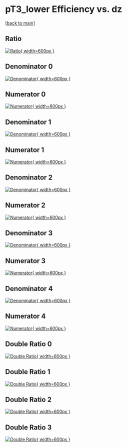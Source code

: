 # pT3_lower Efficiency vs. dz

[[back to main](./)]



## Ratio

[![Ratio](../mtv/var/pT3_lower_base_13_0_eff_dz.png){ width=600px }](../mtv/var/pT3_lower_base_13_0_eff_dz.pdf)

## Denominator 0

[![Denominator](../mtv/den/pT3_lower_base_13_0_eff_dz_den0.png){ width=600px }](../mtv/den/pT3_lower_base_13_0_eff_dz_den0.pdf)

## Numerator 0

[![Numerator](../mtv/num/pT3_lower_base_13_0_eff_dz_num0.png){ width=600px }](../mtv/num/pT3_lower_base_13_0_eff_dz_num0.pdf)

## Denominator 1

[![Denominator](../mtv/den/pT3_lower_base_13_0_eff_dz_den1.png){ width=600px }](../mtv/den/pT3_lower_base_13_0_eff_dz_den1.pdf)

## Numerator 1

[![Numerator](../mtv/num/pT3_lower_base_13_0_eff_dz_num1.png){ width=600px }](../mtv/num/pT3_lower_base_13_0_eff_dz_num1.pdf)

## Denominator 2

[![Denominator](../mtv/den/pT3_lower_base_13_0_eff_dz_den2.png){ width=600px }](../mtv/den/pT3_lower_base_13_0_eff_dz_den2.pdf)

## Numerator 2

[![Numerator](../mtv/num/pT3_lower_base_13_0_eff_dz_num2.png){ width=600px }](../mtv/num/pT3_lower_base_13_0_eff_dz_num2.pdf)

## Denominator 3

[![Denominator](../mtv/den/pT3_lower_base_13_0_eff_dz_den3.png){ width=600px }](../mtv/den/pT3_lower_base_13_0_eff_dz_den3.pdf)

## Numerator 3

[![Numerator](../mtv/num/pT3_lower_base_13_0_eff_dz_num3.png){ width=600px }](../mtv/num/pT3_lower_base_13_0_eff_dz_num3.pdf)

## Denominator 4

[![Denominator](../mtv/den/pT3_lower_base_13_0_eff_dz_den4.png){ width=600px }](../mtv/den/pT3_lower_base_13_0_eff_dz_den4.pdf)

## Numerator 4

[![Numerator](../mtv/num/pT3_lower_base_13_0_eff_dz_num4.png){ width=600px }](../mtv/num/pT3_lower_base_13_0_eff_dz_num4.pdf)

## Double Ratio 0

[![Double Ratio](../mtv/ratio/pT3_lower_base_13_0_eff_dz_ratio0.png){ width=600px }](../mtv/ratio/pT3_lower_base_13_0_eff_dz_ratio0.pdf)

## Double Ratio 1

[![Double Ratio](../mtv/ratio/pT3_lower_base_13_0_eff_dz_ratio1.png){ width=600px }](../mtv/ratio/pT3_lower_base_13_0_eff_dz_ratio1.pdf)

## Double Ratio 2

[![Double Ratio](../mtv/ratio/pT3_lower_base_13_0_eff_dz_ratio2.png){ width=600px }](../mtv/ratio/pT3_lower_base_13_0_eff_dz_ratio2.pdf)

## Double Ratio 3

[![Double Ratio](../mtv/ratio/pT3_lower_base_13_0_eff_dz_ratio3.png){ width=600px }](../mtv/ratio/pT3_lower_base_13_0_eff_dz_ratio3.pdf)

